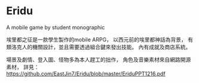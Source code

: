 # Eridu
A mobile game by student monographic<br>

埃里都之征是一款學生製作的mobile ARPG，
以西元前的埃里都神話為背景，
有類洛克人的機關設計，並且需要透過組合鍵來發出技能。
內有成就及商店系統。

場景及劇情、登入圖、怪物多為本人趕工的拙作，
角色及音樂素材來自網路開源素材，
詳見：https://github.com/EastJin7/Eridu/blob/master/EriduPPT1216.pdf
